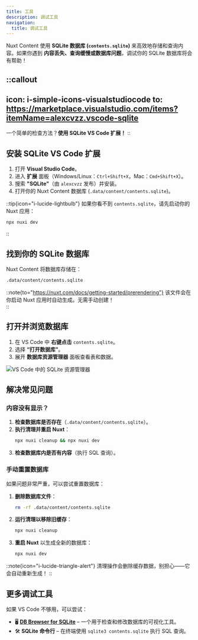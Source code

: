 ```yaml
---
title: 工具
description: 调试工具
navigation:
  title: 调试工具
---
```


Nuxt Content 使用 **SQLite 数据库 (`contents.sqlite`)** 来高效地存储和查询内容。如果你遇到 **内容丢失、查询缓慢或数据库问题**，调试你的 SQLite 数据库将会有帮助！  

::callout
---
icon: i-simple-icons-visualstudiocode
to: https://marketplace.visualstudio.com/items?itemName=alexcvzz.vscode-sqlite
---
一个简单的检查方法？**使用 SQLite VS Code 扩展！**
::

## 安装 SQLite VS Code 扩展  

1. 打开 **Visual Studio Code**。  
2. 进入 **扩展** 面板（Windows/Linux：`Ctrl+Shift+X`，Mac：`Cmd+Shift+X`）。  
3. 搜索 **"SQLite"**（由 `alexcvzz` 发布）并安装。  
4. 打开你的 Nuxt Content 数据库 (`.data/content/contents.sqlite`)。  

::tip{icon="i-lucide-lightbulb"}
如果你看不到 `contents.sqlite`，请先启动你的 Nuxt 应用：

```bash [终端]
npx nuxi dev
```
::


## 找到你的 SQLite 数据库  
Nuxt Content 将数据库存储在：  

```bash
.data/content/contents.sqlite
```

::note{to="https://nuxt.com/docs/getting-started/prerendering"}
该文件会在你启动 Nuxt 应用时自动生成。无需手动创建！  
::

## 打开并浏览数据库  

1. 在 VS Code 中 **右键点击** `contents.sqlite`。  
2. 选择 **“打开数据库”**。  
3. 展开 **数据库资源管理器** 面板查看表和数据。  

![VS Code 中的 SQLite 资源管理器](https://github.com/user-attachments/assets/c9f22c4c-7a95-43e8-ab03-aa76f2e49c8e)


## 解决常见问题  

### 内容没有显示？  

1. **检查数据库是否存在**（`.data/content/contents.sqlite`）。  
2. **执行清理并重启 Nuxt**：  
   ```bash [终端]
   npx nuxi cleanup && npx nuxi dev
   ```
3. **检查数据库内是否有内容**（执行 SQL 查询）。  

### 手动重置数据库  
如果问题非常严重，可以尝试重置数据库：  

1. **删除数据库文件**：  
   ```bash [终端]
   rm -rf .data/content/contents.sqlite
   ```
2. **运行清理以移除旧缓存**：  
   ```bash [终端]
   npx nuxi cleanup
   ```
3. **重启 Nuxt** 以生成全新的数据库：  
   ```bash [终端]
   npx nuxi dev
   ```

::note{icon="i-lucide-triangle-alert"}
清理操作会删除缓存数据，别担心——它会自动重新生成！
::

## 更多调试工具  
如果 VS Code 不够用，可以尝试：  

- 🖥️ [**DB Browser for SQLite**](https://sqlitebrowser.org/) – 一个用于检查和修改数据库的可视化工具。  
- 🛠️ **SQLite 命令行** – 在终端使用 `sqlite3 contents.sqlite` 执行 SQL 查询。